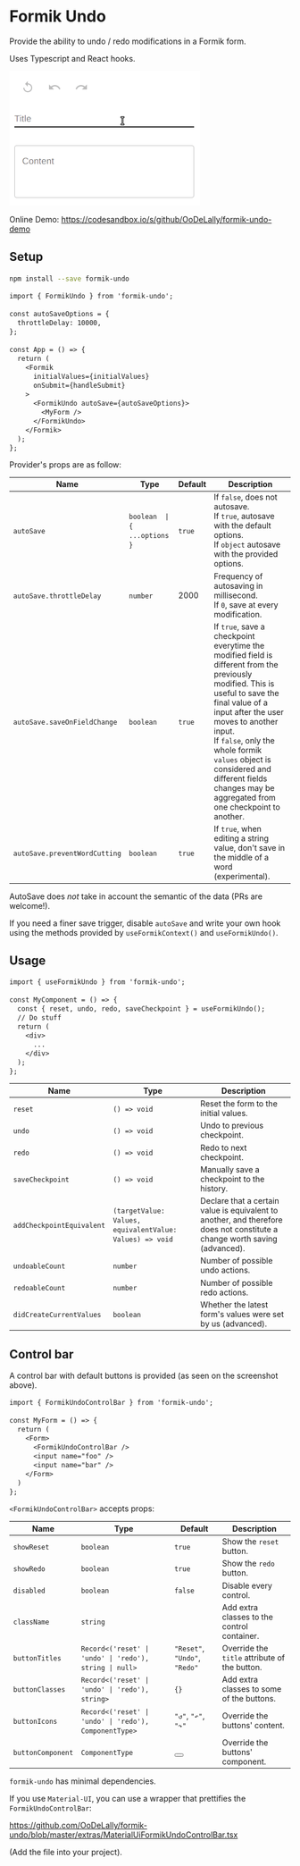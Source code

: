 # Formik Undo

Provide the ability to undo / redo modifications in a Formik form.

Uses Typescript and React hooks.


![screenshot](https://github.com/OoDeLally/formik-undo/blob/master/extras/formik-undo.gif)


Online Demo: https://codesandbox.io/s/github/OoDeLally/formik-undo-demo


## Setup

```bash
npm install --save formik-undo
```


```tsx
import { FormikUndo } from 'formik-undo';

const autoSaveOptions = {
  throttleDelay: 10000,
};

const App = () => {
  return (
    <Formik
      initialValues={initialValues}
      onSubmit={handleSubmit}
    >
      <FormikUndo autoSave={autoSaveOptions}>
        <MyForm />
      </FormikUndo>
    </Formik>
  );
};
```

Provider's props are as follow:

| Name                         | Type                           | Default | Description                                                                    |
| -----------------------------|--------------------------------|---------|--------------------------------------------------------------------------------|
| `autoSave`                   | `boolean  \| { ...options }`   | `true`  | If `false`, does not autosave.<br>If `true`, autosave with the default options.<br>If `object` autosave with the provided options. |
| `autoSave.throttleDelay`     | `number`                       | 2000    | Frequency of autosaving in millisecond.<br>If `0`, save at every modification. |
| `autoSave.saveOnFieldChange` | `boolean`                      | `true`  | If ``true``, save a checkpoint everytime the modified field is different from the previously modified. This is useful to save the final value of a input after the user moves to another input.<br>If `false`, only the whole formik `values` object is considered and different fields changes may be aggregated from one checkpoint to another. |
| `autoSave.preventWordCutting`| `boolean`                      | `true`  | If ``true``, when editing a string value, don't save in the middle of a word (experimental).  |


AutoSave does _not_ take in account the semantic of the data (PRs are welcome!).

If you need a finer save trigger, disable `autoSave` and write your own hook using the methods provided by `useFormikContext()` and `useFormikUndo()`.



## Usage

```tsx
import { useFormikUndo } from 'formik-undo';

const MyComponent = () => {
  const { reset, undo, redo, saveCheckpoint } = useFormikUndo();
  // Do stuff
  return (
    <div>
      ...
    </div>
  );
};
```

| Name                         | Type                          | Description                                                    |
| ---------------------------  |-------------------------------|----------------------------------------------------------------|
| `reset`                      | `() => void`                  | Reset the form to the initial values.                          |
| `undo`                       | `() => void`                  | Undo to previous checkpoint.                                   |
| `redo`                       | `() => void`                  | Redo to next checkpoint.                                       |
| `saveCheckpoint`             | `() => void`                  | Manually save a checkpoint to the history.                     |
| `addCheckpointEquivalent`    | `(targetValue: Values, equivalentValue: Values) => void` | Declare that a certain value is equivalent to another, and therefore does not constitute a change worth saving (advanced).  |
| `undoableCount`              | `number`                      | Number of possible undo actions.                               |
| `redoableCount`              | `number`                      | Number of possible redo actions.                               |
| `didCreateCurrentValues`     | `boolean`                     | Whether the latest form's values were set by us (advanced).    |



## Control bar

A control bar with default buttons is provided (as seen on the screenshot above).

```tsx
import { FormikUndoControlBar } from 'formik-undo';

const MyForm = () => {
  return (
    <Form>
      <FormikUndoControlBar />
      <input name="foo" />
      <input name="bar" />
    </Form>
  )
};
```

`<FormikUndoControlBar>` accepts props:

| Name                       | Type                                                    | Default                       | Description                                   |
| ---------------------------|---------------------------------------------------------|-------------------------------|-----------------------------------------------|
| `showReset`                | `boolean`                                               | `true`                        | Show the `reset` button.                      |
| `showRedo`                 | `boolean`                                               | `true`                        | Show the `redo` button.                       |
| `disabled`                 | `boolean`                                               | `false`                       | Disable every control.                        |
| `className`                | `string`                                                |                               | Add extra classes to the control container.   |
| `buttonTitles`             | `Record<('reset' \| 'undo' \| 'redo'), string \| null>` | `"Reset"`, `"Undo"`, `"Redo"` | Override the `title` attribute of the button. |
| `buttonClasses`            | `Record<('reset' \| 'undo' \| 'redo'), string>`         | `{}`                          | Add extra classes to some of the buttons.     |
| `buttonIcons`              | `Record<('reset' \| 'undo' \| 'redo'), ComponentType>`  |  `"↺"`, `"↶"`, `"↷"`          | Override the buttons' content.                |
| `buttonComponent`          | `ComponentType`                                         | <button>                      | Override the buttons' component.              |



`formik-undo` has minimal dependencies.

If you use `Material-UI`, you can use a wrapper that prettifies the `FormikUndoControlBar`:

https://github.com/OoDeLally/formik-undo/blob/master/extras/MaterialUiFormikUndoControlBar.tsx

(Add the file into your project).
